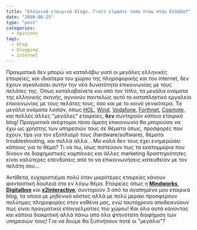 ```yaml
---
title: "Ελληνικά εταιρικά blogs. Γιατί είμαστε τόσο πίσω στην Ελλάδα?"
date: "2008-08-25"
type: "post"
categories:
  - opinions
tags:
  - blog
  - blogging
  - internet
---
```


Πραγματικά δεν μπορώ να καταλάβω γιατί οι μεγάλες ελληνικές εταιρείες, και ιδιαίτερα του χώρου της πληροφορικής και του internet, δεν έχουν αγκαλιάσει αυτήν την νέα δυνατότητα επικοινωνίας με τους πελάτες της. Όπως καταλαβαίνετε και από τον τίτλο, τα μεγάλα ονόματα της ελληνικής σκηνής, αγνοούν παντελώς αυτό το καταπληκτικό εργαλείο επικοινωνίας με τους πελάτες τους, όσο και με το κοινό γενικότερα. Τα μεγάλα ονόματα λοιπόν, όπως [HOL](http://www.hol.gr/ "HOL"), [Wind](http://www.wind.com.gr/ "Wind"), [Vodafone](http://www.vodafone.gr/ "Vodafone"), [Forthnet](http://www.forthnet.gr/ "Forthnet"), [Cosmote](http://www.cosmote.gr "Cosmote"), και πολλές άλλες "μεγάλες" εταιρείες, **δεν** συντηρούν κάποιο εταιρικό blog! Πραγματικά σκέφτομαι πόσο άμεση επικοινωνία θα μπορούσα να έχω ως χρήστης των υπηρεσιών τους σε θέματα όπως, προσφορές που έχουν, tips για τον εξοπλισμό τους (hardware/software), θέματα troubleshooting, και πολλά άλλα... Μα καλά δεν τους έχει ενημερώσει κάποιος για το θέμα? Τι να πω, ίσως πιστεύουν πως τα εκατομμύρια που δίνουν σε διαφημιστικές καμπάνιες και άλλες marketing δραστηριότητες είναι καλύτερες επενδύσεις από το να επικοινωνήσεις κατευθείαν με τον πελάτη σου...

Αντίθετα, ευχαριστιέμαι πολύ όταν μικρότερες εταιρείες κάνουν φανταστική δουλειά στο εν λόγω θέμα. Εταιρείες όπως η [**Mindworks**](http://www.mindworks.gr/ "Mindworks"), [**Digitalbox**](http://www.digitalbox.gr/ "Digital Box blog") και [**x2interactive**](http://www.webdesignblog.gr/ "x2interactive blog"), συντηρούν 3 από τα αγαπημένα μου εταιρικά blog, τα οποία με μηδενικό κόστος αλλά με πολύ μεράκι προσφέρουν πολύτιμες πληροφορίες στον καθένα μας, ενώ ταυτόχρονα αποδεικνύουν πως είναι πραγματικοί επαγγελματίες του χώρου! Και όλα αυτά κάνοντας και κάποια διακριτική αλλά πάνω από όλα φτηνότατη διαφήμιση των υπηρεσιών τους! Για να δούμε θα ξυπνήσουν ποτέ οι "μεγάλοι"?
